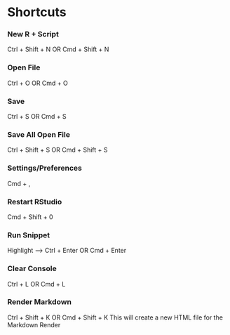 # Shortcuts
### New R + Script
Ctrl + Shift + N OR Cmd + Shift + N

### Open File
Ctrl + O OR Cmd + O

### Save
Ctrl + S OR Cmd + S

### Save All Open File
Ctrl + Shift + S OR Cmd + Shift + S

### Settings/Preferences
Cmd + ,

### Restart RStudio
Cmd + Shift + 0

### Run Snippet
Highlight  --> Ctrl + Enter OR Cmd + Enter

### Clear Console
Ctrl + L OR Cmd + L

### Render Markdown
Ctrl + Shift + K OR Cmd + Shift + K
This will create a new HTML file for the Markdown Render